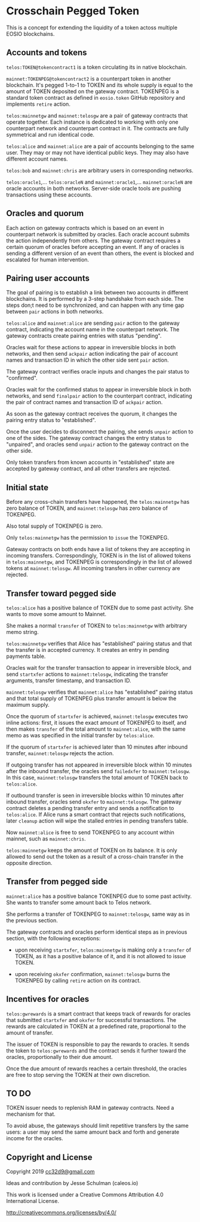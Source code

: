 # Crosschain Pegged Token

This is a concept for extending the liquidity of a token actoss multiple
EOSIO blockchains.


## Accounts and tokens

`telos:TOKEN@tokencontract1` is a token circulating its in native
blockchain.

`mainnet:TOKENPEG@tokencontract2` is a counterpart token in another
blockchain. It's pegged 1-to-1 to TOKEN and its whole supply is equal to
the amount of TOKEN deposited on the gateway contract. TOKENPEG is a
standard token contract as defined in `eosio.token` GitHub repository
and implements `retire` action.

`telos:mainnetgw` and `mainnet:telosgw` are a pair of gateway contracts
that operate together. Each instance is dedicated to working with only
one counterpart network and counterpart contract in it. The contracts
are fully symmetrical and run identical code.


`telos:alice` and `mainnet:alice` are a pair of accounts belonging to
the same user. They may or may not have identical public keys. They may
also have different account names.

`telos:bob` and `mainnet:chris` are arbitrary users in corresponding
networks.

`telos:oracle1`,... `telos:oracleN` and
`mainnet:oracle1`,... `mainnet:oracleN` are oracle accounts in both
networks. Server-side oracle tools are pushing transactions using these
accounts.

## Oracles and quorum

Each action on gateway contracts which is based on an event in
counterpart network is submitted by oracles. Each oracle account submits
the action independently from others. The gateway contract requires a
certain quorum of oracles before accepting an event. If any of oracles
is sending a different version of an event than others, the event is
blocked and escalated for human intervention.


## Pairing user accounts

The goal of pairing is to establish a link between two accounts in
different blockchains. It is performed by a 3-step handshake from each
side. The steps don;t need to be synchronized, and can happen with any
time gap between `pair` actions in both networks.

`telos:alice` and `mainnet:alice` are sending `pair` action to the
gateway contract, indicating the account name in the counterpart
network. The gateway contracts create pairing entries with status
"pending".

Oracles wait for these actions to appear in irreversible blocks in both
networks, and then send `ackpair` action indicating the pair of account
names and transaction ID in which the other side sent `pair` action.

The gateway contract verifies oracle inputs and changes the pair status
to "confirmed".

Oracles wait for the confirmed status to appear in irreversible block in
both networks, and send `finalpair` action to the counterpart contract,
indicating the pair of contract names and transaction ID of `ackpair`
action.

As soon as the gateway contract receives the quorum, it changes the
pairing entry status to "established".

Once the user decides to disconnect the pairing, she sends `unpair`
action to one of the sides. The gateway contract changes the entry
status to "unpaired", and oracles send `unpair` action to the gateway
contract on the other side.

Only token transfers from known accounts in "established" state are
accepted by gateway contract, and all other transfers are rejected.


## Initial state

Before any cross-chain transfers have happened, the `telos:mainnetgw`
has zero balance of TOKEN, and `mainnet:telosgw` has zero balance of
TOKENPEG.

Also total supply of TOKENPEG is zero.

Only `telos:mainnetgw` has the permission to `issue` the TOKENPEG.

Gateway contracts on both ends have a list of tokens they are accepting
in incoming transfers. Correspondingly, TOKEN is in the list of allowed
tokens in `telos:mainnetgw`, and TOKENPEG is correspondingly in the list
of allowed tokens at `mainnet:telosgw`. All incoming transfers in other
currency are rejected.


## Transfer toward pegged side

`telos:alice` has a positive balance of TOKEN due to some past
activity. She wants to move some amount to Mainnet.

She makes a normal `transfer` of TOKEN to `telos:mainnetgw` with
arbitrary memo string.

`telos:mainnetgw` verifies that Alice has "established" pairing status
and that the transfer is in accepted currency. It creates an entry in
pending payments table.

Oracles wait for the transfer transaction to appear in irreversible
block, and send `startxfer` actions to `mainnet:telosgw`, indicating the
transfer arguments, transfer timestamp, and transaction ID.

`mainnet:telosgw` verifies that `mainnet:alice` has "established"
pairing status and that total supply of TOKENPEG plus transfer amount is
below the maximum supply.

Once the quorum of `startxfer` is achieved, `mainnet:telosgw` executes
two inline actions: first, it issues the exact amount of TOKENPEG to
itself, and then makes `transfer` of the total amount to
`mainnet:alice`, with the same memo as was specified in the initial
transfer by `telos:alice`.

If the quorum of `startxfer` is achieved later than 10 minutes after
inbound transfer, `mainnet:telosgw` rejects the action.

If outgoing transfer has not appeared in irreversible block within 10
minutes after the inbound transfer, the oracles send `failedxfer` to
`mainnet:telosgw`. In this case, `mainnet:telosgw` transfers the total
amount of TOKEN back to `telos:alice`.

If outbound transfer is seen in irreversible blocks within 10 minutes
after inbound transfer, oracles send `okxfer` to `mainnet:telosgw`. The
gateway contract deletes a pending transfer entry and sends a
notification to `telos:alice`. If Alice runs a smart contract that
rejects such notifications, later `cleanup` action will wipe the stalled
entries in pending transfers table.

Now `mainnet:alice` is free to send TOKENPEG to any account within
mainnet, such as `mainnet:chris`.

`telos:mainnetgw` keeps the amount of TOKEN on its balance. It is only
allowed to send out the token as a result of a cross-chain transfer in
the opposite direction.


## Transfer from pegged side

`mainnet:alice` has a positive balance TOKENPEG due to some past
activity. She wants to transfer some amount back to Telos network.

She performs a transfer of TOKENPEG to `mainnet:telosgw`, same way as in
the previous section.

The gateway contracts and oracles perform identical steps as in previous
section, with the following exceptions:

* upon receiving `startxfer`, `telos:mainnetgw` is making only a
  `transfer` of TOKEN, as it has a positive balance of it, and it is not
  allowed to issue TOKEN.

* upon receiving `okxfer` confirmation, `mainnet:telosgw` burns the
  TOKENPEG by calling `retire` action on its contract.



## Incentives for oracles

`telos:gwrewards` is a smart contract that keeps track of rewards for
oracles that submitted `startxfer` and `okxfer` for successful
transactions. The rewards are calculated in TOKEN at a predefined rate,
proportional to the amount of transfer.

The issuer of TOKEN is responsible to pay the rewards to oracles. It
sends the token to `telos:gwrewards` and the contract sends it further
toward the oracles, proportionally to their due amount.

Once the due amount of rewards reaches a certain threshold, the oracles
are free to stop serving the TOKEN at their own discretion.


## TO DO

TOKEN issuer needs to replenish RAM in gateway contracts. Need a mechanism for that.

To avoid abuse, the gateways should limit repetitive transfers by the
same users: a user may send the same amount back and forth and generate
income for the oracles.



## Copyright and License

Copyright 2019 cc32d9@gmail.com

Ideas and contribution by Jesse Schulman (caleos.io)

This work is licensed under a Creative Commons Attribution 4.0
International License.

http://creativecommons.org/licenses/by/4.0/




